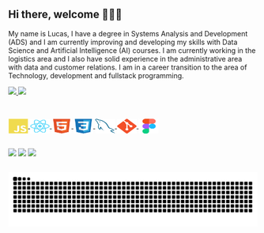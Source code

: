 ## Hi there, welcome 🙋🏼‍♂️

My name is Lucas, I have a degree in Systems Analysis and Development (ADS) and I am currently improving and developing my skills with Data Science and Artificial Intelligence (AI) courses. I am currently working in the logistics area and I also have solid experience in the administrative area with data and customer relations. I am in a career transition to the area of ​​Technology, development and fullstack programming.

<div>
    <a href="https://github.com/lucastessalli"/>
    <img height="160em" src="https://github-readme-stats.vercel.app/api?username=lucastessalli&show_icons=true&theme=dracula&include_all_commits=true&count_private=true"/>
    <img height="160em" src="https://github-readme-stats.vercel.app/api/top-langs/?username=lucastessalli&layout=compact&langs_count=16&theme=dracula"/>
</div>
    
##

<div style="display: inline_block"><br>
  <img align="center" alt="Lucas-Js" height="30" width="40" src="https://raw.githubusercontent.com/devicons/devicon/master/icons/javascript/javascript-plain.svg">
  <img align="center" alt="Lucas-React" height="30" width="40" src="https://raw.githubusercontent.com/devicons/devicon/master/icons/react/react-original.svg">
  <img align="center" alt="Lucas-HTML" height="30" width="40" src="https://raw.githubusercontent.com/devicons/devicon/master/icons/html5/html5-original.svg">
  <img align="center" alt="Lucas-CSS" height="30" width="40" src="https://raw.githubusercontent.com/devicons/devicon/master/icons/css3/css3-original.svg">
  <img align="center" alt="Lucas-Mysql" height="30" width="40" src="https://raw.githubusercontent.com/devicons/devicon/master/icons/mysql/mysql-original.svg">
  <img align="center" alt="Lucas-Git" height="30" width="40" src="https://raw.githubusercontent.com/devicons/devicon/master/icons/git/git-original.svg">
  <img align="center" alt="Lucas-Figma" height="30" width="40" src="https://raw.githubusercontent.com/devicons/devicon/master/icons/figma/figma-original.svg">
</div>   
  
  ##
  
<div> 
  <a href="https://instagram.com/tessalli_lucas" target="_blank"><img src="https://img.shields.io/badge/-Instagram-%23E4405F?style=for-the-badge&logo=instagram&logoColor=white" target="_blank"></a>
  <a href = "mailto:lucastessalli4@gmail.com"><img src="https://img.shields.io/badge/-Gmail-%23333?style=for-the-badge&logo=gmail&logoColor=white" target="_blank"></a>
  <a href="https://www.linkedin.com/in/lucas-tessalli-5299a2323/" target="_blank"><img src="https://img.shields.io/badge/-LinkedIn-%230077B5?style=for-the-badge&logo=linkedin&logoColor=white" target="_blank"></a> 
</div>

##
  
<div align=center>
  
 <img src="https://raw.githubusercontent.com/LucasTessalli/LucasTessalli/output/snake.svg" alt="Snake animation"/>
  
</div>
  
## 
